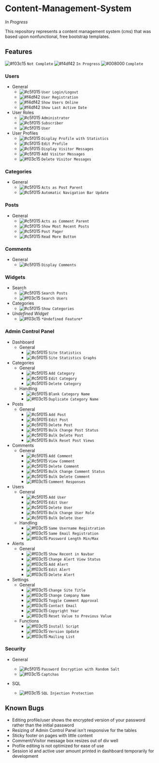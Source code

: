 # Content-Management-System
*In Progress*

This repository represents a content management system (cms) that was based upon nonfunctional, free bootstrap templates.

## Features

![#f03c15](https://placehold.it/15/f03c15/000000?text=+) `Not Complete`
![#f4df42](https://placehold.it/15/f4df42/000000?text=+) `In Progress`
![#008000](https://placehold.it/15/008000/000000?text=+) `Complete`

### Users
- General
	- ![#c5f015](https://placehold.it/15/008000/000000?text=+) `User Login/Logout`
	- ![#f4df42](https://placehold.it/15/f4df42/000000?text=+) `User Registration`
	- ![#f4df42](https://placehold.it/15/f4df42/000000?text=+) `Show Users Online`
	- ![#f4df42](https://placehold.it/15/f4df42/000000?text=+) `Show Last Active Date`
- User Roles
	- ![#c5f015](https://placehold.it/15/008000/000000?text=+) `Administrator`
	- ![#c5f015](https://placehold.it/15/008000/000000?text=+) `Subscriber`
	- ![#c5f015](https://placehold.it/15/008000/000000?text=+) `User`
- User Profiles
	- ![#c5f015](https://placehold.it/15/008000/000000?text=+) `Display Profile with Statistics`
	- ![#c5f015](https://placehold.it/15/008000/000000?text=+) `Edit Profile`
	- ![#c5f015](https://placehold.it/15/008000/000000?text=+) `Display Visitor Messages`
	- ![#c5f015](https://placehold.it/15/008000/000000?text=+) `Add Visitor Messages`
	- ![#f03c15](https://placehold.it/15/f03c15/000000?text=+) `Delete Visitor Messages`

### Categories
- General	
	- ![#c5f015](https://placehold.it/15/008000/000000?text=+) `Acts as Post Parent`
	- ![#c5f015](https://placehold.it/15/008000/000000?text=+) `Automatic Navigation Bar Update`

### Posts
- General	
	- ![#c5f015](https://placehold.it/15/008000/000000?text=+) `Acts as Comment Parent`
	- ![#c5f015](https://placehold.it/15/008000/000000?text=+) `Show Most Recent Posts`
	- ![#c5f015](https://placehold.it/15/008000/000000?text=+) `Post Pager`
	- ![#c5f015](https://placehold.it/15/008000/000000?text=+) `Read More Button`

### Comments
- General	
	- ![#c5f015](https://placehold.it/15/008000/000000?text=+) `Display Comments`

### Widgets
- Search
	- ![#c5f015](https://placehold.it/15/008000/000000?text=+) `Search Posts`
	- ![#f03c15](https://placehold.it/15/f03c15/000000?text=+) `Search Users`
- Categories
	- ![#c5f015](https://placehold.it/15/008000/000000?text=+) `Show Categories`
- *Undefined Widget*
	- ![#f03c15](https://placehold.it/15/f03c15/000000?text=+) `*Undefined Feature*`

### Admin Control Panel
- Dashboard
	- General	
		- ![#c5f015](https://placehold.it/15/008000/000000?text=+) `Site Statistics`
		- ![#c5f015](https://placehold.it/15/008000/000000?text=+) `Site Statistics Graphs`
- Categories
	- General	
		- ![#c5f015](https://placehold.it/15/008000/000000?text=+) `Add Category`
		- ![#c5f015](https://placehold.it/15/008000/000000?text=+) `Edit Category`
		- ![#c5f015](https://placehold.it/15/008000/000000?text=+) `Delete Category`
	- Handling
		- ![#c5f015](https://placehold.it/15/008000/000000?text=+) `Blank Category Name`
		- ![#f03c15](https://placehold.it/15/f03c15/000000?text=+) `Duplicate Category Name`
- Posts
	- General	
		- ![#c5f015](https://placehold.it/15/008000/000000?text=+) `Add Post`
		- ![#c5f015](https://placehold.it/15/008000/000000?text=+) `Edit Post`
		- ![#c5f015](https://placehold.it/15/008000/000000?text=+) `Delete Post`
		- ![#c5f015](https://placehold.it/15/008000/000000?text=+) `Bulk Change Post Status`
		- ![#c5f015](https://placehold.it/15/008000/000000?text=+) `Bulk Delete Post`
		- ![#c5f015](https://placehold.it/15/008000/000000?text=+) `Bulk Reset Post Views`
- Comments
	- General	
		- ![#c5f015](https://placehold.it/15/008000/000000?text=+) `Add Comment`
		- ![#c5f015](https://placehold.it/15/008000/000000?text=+) `View Comment`
		- ![#c5f015](https://placehold.it/15/008000/000000?text=+) `Delete Comment`
		- ![#c5f015](https://placehold.it/15/008000/000000?text=+) `Bulk Change Comment Status`
		- ![#c5f015](https://placehold.it/15/008000/000000?text=+) `Bulk Delete Comment`
		- ![#f03c15](https://placehold.it/15/f03c15/000000?text=+) `Comment Responses`
- Users
	- General	
		- ![#c5f015](https://placehold.it/15/008000/000000?text=+) `Add User`
		- ![#c5f015](https://placehold.it/15/008000/000000?text=+) `Edit User`
		- ![#c5f015](https://placehold.it/15/008000/000000?text=+) `Delete User`
		- ![#c5f015](https://placehold.it/15/008000/000000?text=+) `Bulk Change User Role`
		- ![#c5f015](https://placehold.it/15/008000/000000?text=+) `Bulk Delete User`
	- Handling
		- ![#f03c15](https://placehold.it/15/f03c15/000000?text=+) `Same Username Registration`
		- ![#f03c15](https://placehold.it/15/f03c15/000000?text=+) `Same Email Registration`
		- ![#f03c15](https://placehold.it/15/f03c15/000000?text=+) `Password Length Min/Max`
- Alerts
	- General
		- ![#f03c15](https://placehold.it/15/f03c15/000000?text=+) `Show Recent in Navbar`
		- ![#f03c15](https://placehold.it/15/f03c15/000000?text=+) `Change Alert View Status`
		- ![#f03c15](https://placehold.it/15/f03c15/000000?text=+) `Add Alert`
		- ![#f03c15](https://placehold.it/15/f03c15/000000?text=+) `Edit Alert`
		- ![#f03c15](https://placehold.it/15/f03c15/000000?text=+) `Delete Alert`
- Settings
	- General
		- ![#f03c15](https://placehold.it/15/f03c15/000000?text=+) `Change Site Title`
		- ![#f03c15](https://placehold.it/15/f03c15/000000?text=+) `Change Company Name`
		- ![#f03c15](https://placehold.it/15/f03c15/000000?text=+) `Toggle Comment Approval`
		- ![#f03c15](https://placehold.it/15/f03c15/000000?text=+) `Contact Email`
		- ![#f03c15](https://placehold.it/15/f03c15/000000?text=+) `Copyright Year`
		- ![#f03c15](https://placehold.it/15/f03c15/000000?text=+) `Reset Value to Previous Value`
	- Functions
		- ![#f03c15](https://placehold.it/15/f03c15/000000?text=+) `Install Script`
		- ![#f03c15](https://placehold.it/15/f03c15/000000?text=+) `Version Update`
		- ![#f03c15](https://placehold.it/15/f03c15/000000?text=+) `Mailing List`

### Security
- General	
	- ![#c5f015](https://placehold.it/15/008000/000000?text=+) `Password Encryption with Random Salt`
	- ![#f03c15](https://placehold.it/15/f03c15/000000?text=+) `Captchas`

- SQL
	- ![#f03c15](https://placehold.it/15/f03c15/000000?text=+) `SQL Injection Protection`
	
## Known Bugs
- Editing profile/user shows the encrypted version of your password rather than the initial password
- Resizing of Admin Control Panel isn't responsive for the tables
- Sticky footer on pages with little content
- Comment/Visitor message box resizes out of div well
- Profile editing is not optimized for ease of use
- Session id and active user amount printed in dashboard temporarily for development